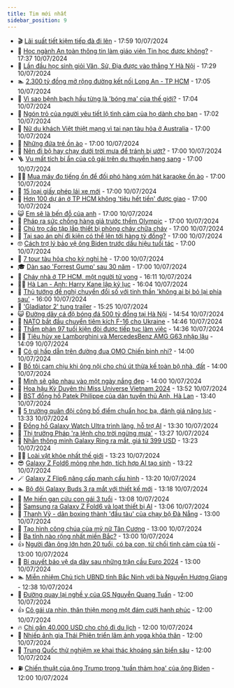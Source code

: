 ```yaml
---
title: Tim mới nhất
sidebar_position: 9
---
```


<!-- vnexpress-tin-moi-nhat:START -->
- 🎬 [Lãi suất tiết kiệm tiếp đà đi lên](https://vnexpress.net/lai-suat-tiet-kiem-tiep-da-di-len-4767838.html) - 17:59 10/07/2024
- 🐎 [Học ngành An toàn thông tin làm giáo viên Tin học được không?](https://vnexpress.net/hoc-nganh-an-toan-thong-tin-lam-giao-vien-tin-hoc-duoc-khong-4767205.html) - 17:37 10/07/2024
- 🦍 [Lần đầu học sinh giỏi Văn, Sử, Địa được vào thẳng Y Hà Nội](https://vnexpress.net/lan-dau-hoc-sinh-gioi-van-su-dia-duoc-vao-thang-y-ha-noi-4768521.html) - 17:29 10/07/2024
- 🏊 [2.300 tỷ đồng mở rộng đường kết nối Long An - TP HCM](https://vnexpress.net/2-300-ty-dong-mo-rong-duong-ket-noi-long-an-tp-hcm-4768440.html) - 17:05 10/07/2024
- 🎊 [Vì sao bệnh bạch hầu từng là &#39;bóng ma&#39; của thế giới?](https://vnexpress.net/vi-sao-benh-bach-hau-tung-la-bong-ma-cua-the-gioi-4767771.html) - 17:04 10/07/2024
- 🎃 [Ngón trỏ của người yêu tiết lộ tình cảm của họ dành cho bạn](https://vnexpress.net/ngon-tro-cua-nguoi-yeu-tiet-lo-tinh-cam-cua-ho-danh-cho-ban-4768041.html) - 17:02 10/07/2024
- 🧰 [Nữ du khách Việt thiệt mạng vì tai nạn tàu hỏa ở Australia](https://vnexpress.net/nu-du-khach-viet-thiet-mang-vi-tai-nan-tau-hoa-o-australia-4768540.html) - 17:00 10/07/2024
- 🔭 [Những đứa trẻ ồn ào](https://vnexpress.net/nhung-dua-tre-on-ao-4768516.html) - 17:00 10/07/2024
- 🫶 [Nên đi bộ hay chạy dưới trời mưa để tránh bị ướt?](https://vnexpress.net/nen-di-bo-hay-chay-duoi-troi-mua-de-tranh-bi-uot-4768508.html) - 17:00 10/07/2024
- 🪜 [Vụ mất tích bí ẩn của cô gái trên du thuyền hạng sang](https://vnexpress.net/vu-mat-tich-bi-an-cua-co-gai-tren-du-thuyen-hang-sang-4768466.html) - 17:00 10/07/2024
- 👨‍🏫 [Mua máy đo tiếng ồn để đối phó hàng xóm hát karaoke ồn ào](https://vnexpress.net/mua-may-do-tieng-on-de-doi-pho-hang-xom-hat-karaoke-on-ao-4768437.html) - 17:00 10/07/2024
- 🎊 [15 loại giấy phép lái xe mới](https://vnexpress.net/15-loai-giay-phep-lai-xe-moi-4768427.html) - 17:00 10/07/2024
- 🎊 [Hơn 100 dự án ở TP HCM không &#39;tiêu hết tiền&#39; được giao](https://vnexpress.net/hon-100-du-an-o-tp-hcm-khong-tieu-het-tien-duoc-giao-4768379.html) - 17:00 10/07/2024
- 😺 [Em sẽ là bến đỗ của anh](https://vnexpress.net/em-se-la-ben-do-cua-anh-4768317.html) - 17:00 10/07/2024
- 🐘 [Pháp ra sức chống hàng giả trước thềm Olympic](https://vnexpress.net/phap-ra-suc-chong-hang-gia-truoc-them-olympic-4768292.html) - 17:00 10/07/2024
- 🌁 [Chủ trọ cấp tập lắp thiết bị phòng cháy chữa cháy](https://vnexpress.net/chu-tro-cap-tap-lap-thiet-bi-phong-chay-chua-chay-4768247.html) - 17:00 10/07/2024
- 🐲 [Tại sao án phí đi kiện có thể lên tới hàng tỷ đồng?](https://vnexpress.net/tai-sao-an-phi-di-kien-co-the-len-toi-hang-ty-dong-4768209.html) - 17:00 10/07/2024
- 🤓 [Cách trợ lý bảo vệ ông Biden trước dấu hiệu tuổi tác](https://vnexpress.net/cach-tro-ly-bao-ve-ong-biden-truoc-dau-hieu-tuoi-tac-4768129.html) - 17:00 10/07/2024
- 💪 [7 tour tàu hỏa cho kỳ nghỉ hè](https://vnexpress.net/7-tour-tau-hoa-cho-ky-nghi-he-4767989.html) - 17:00 10/07/2024
- 🎓 [Dàn sao &#39;Forrest Gump&#39; sau 30 năm](https://vnexpress.net/dan-sao-forrest-gump-sau-30-nam-4766464.html) - 17:00 10/07/2024
- 🫣 [Cháy nhà ở TP HCM, một người tử vong](https://vnexpress.net/chay-nha-o-tp-hcm-mot-nguoi-tu-vong-4768538.html) - 16:11 10/07/2024
- 🧑‍💻 [Hà Lan - Anh: Harry Kane lập kỷ lục](https://vnexpress.net/truc-tiep-tran-ha-lan-anh-o-ban-ket-euro-2024-4768536.html) - 16:04 10/07/2024
- 🐲 [Thủ tướng đề nghị chuyển đổi số với tinh thần &#39;không ai bị bỏ lại phía sau&#39;](https://vnexpress.net/thu-tuong-de-nghi-chuyen-doi-so-voi-tinh-than-khong-ai-bi-bo-lai-phia-sau-4768513.html) - 16:00 10/07/2024
- 🌝 [&#39;Gladiator 2&#39; tung trailer](https://vnexpress.net/gladiator-2-tung-trailer-4768215.html) - 15:25 10/07/2024
- 😺 [Đường dây cá độ bóng đá 500 tỷ đồng tại Hà Nội](https://vnexpress.net/duong-day-ca-do-bong-da-500-ty-dong-tai-ha-noi-4768525.html) - 14:54 10/07/2024
- 🐎 [NATO bắt đầu chuyển tiêm kích F-16 cho Ukraine](https://vnexpress.net/nato-bat-dau-chuyen-tiem-kich-f-16-cho-ukraine-4768526.html) - 14:46 10/07/2024
- 🎡 [Thẩm phán 97 tuổi kiện đòi được tiếp tục làm việc](https://vnexpress.net/tham-phan-97-tuoi-kien-doi-duoc-tiep-tuc-lam-viec-4768479.html) - 14:36 10/07/2024
- 👨‍🏫 [Tiêu hủy xe Lamborghini và MercedesBenz AMG G63 nhập lậu](https://vnexpress.net/tieu-huy-xe-lamborghini-va-mercedesbenz-amg-g63-nhap-lau-4768491.html) - 14:09 10/07/2024
- 🦆 [Có gì hấp dẫn trên đường đua OMO Chiến binh nhí?](https://vnexpress.net/co-gi-hap-dan-tren-duong-dua-omo-chien-binh-nhi-4766018.html) - 14:00 10/07/2024
- 🚦 [Bố tôi cam chịu khi ông nội cho chú út thừa kế toàn bộ nhà, đất](https://vnexpress.net/bo-toi-cam-chiu-khi-ong-noi-cho-chu-ut-thua-ke-toan-bo-nha-dat-4768457.html) - 14:00 10/07/2024
- 💫 [Mình sẽ gặp nhau vào một ngày nắng đẹp](https://vnexpress.net/minh-se-gap-nhau-vao-mot-ngay-nang-dep-4768316.html) - 14:00 10/07/2024
- 🎉 [Hoa hậu Kỳ Duyên thi Miss Universe Vietnam 2024](https://vnexpress.net/hoa-hau-ky-duyen-thi-miss-universe-vietnam-2024-4768518.html) - 13:52 10/07/2024
- 🌋 [BST đồng hồ Patek Philippe của dàn tuyển thủ Anh, Hà Lan](https://vnexpress.net/bst-dong-ho-patek-philippe-cua-dan-tuyen-thu-anh-ha-lan-4768474.html) - 13:40 10/07/2024
- 🤖 [5 trường quân đội công bố điểm chuẩn học bạ, đánh giá năng lực](https://vnexpress.net/diem-chuan-hoc-ba-cac-truong-quan-doi-nam-2024-4768426.html) - 13:33 10/07/2024
- 🦏 [Đồng hồ Galaxy Watch Ultra trình làng, hỗ trợ AI](https://vnexpress.net/dong-ho-galaxy-watch-ultra-trinh-lang-ho-tro-ai-4767675.html) - 13:30 10/07/2024
- 🦩 [Thị trưởng Pháp &#39;ra lệnh cho trời ngừng mưa&#39;](https://vnexpress.net/thi-truong-phap-ra-lenh-cho-troi-ngung-mua-4768509.html) - 13:27 10/07/2024
- 👺 [Nhẫn thông minh Galaxy Ring ra mắt, giá từ 399 USD](https://vnexpress.net/nhan-thong-minh-samsung-galaxy-ring-ra-mat-gia-tu-399-usd-4768505.html) - 13:23 10/07/2024
- 🧑‍🏫 [Loài vật khỏe nhất thế giới](https://vnexpress.net/loai-vat-khoe-nhat-the-gioi-4768124.html) - 13:23 10/07/2024
- 😎 [Galaxy Z Fold6 mỏng nhẹ hơn, tích hợp AI tạo sinh](https://vnexpress.net/galaxy-z-fold6-mong-nhe-hon-tich-hop-ai-tao-sinh-4767667.html) - 13:22 10/07/2024
- 🪄 [Galaxy Z Flip6 nâng cấp mạnh cấu hình](https://vnexpress.net/galaxy-z-flip6-nang-cap-manh-cau-hinh-4767670.html) - 13:20 10/07/2024
- 🏊 [Bộ đôi Galaxy Buds 3 ra mắt với thiết kế mới](https://vnexpress.net/bo-doi-galaxy-buds-3-ra-mat-voi-thiet-ke-moi-4767938.html) - 13:18 10/07/2024
- 💃 [Mẹ hiến gan cứu con gái 3 tuổi](https://vnexpress.net/me-hien-gan-cuu-con-gai-3-tuoi-4768484.html) - 13:08 10/07/2024
- 🦆 [Samsung ra Galaxy Z Fold6 và loạt thiết bị AI](https://vnexpress.net/samsung-ra-mat-galaxy-z-fold6-galaxy-z-flip6-galaxy-ring-galaxy-watch-ultra-galaxy-buds-3-4768512.html) - 13:06 10/07/2024
- 🎊 [Thanh Vỹ - dân boxing thành &#39;đầu tàu&#39; của chạy bộ Đà Nẵng](https://vnexpress.net/thanh-vy-dan-boxing-thanh-dau-tau-cua-chay-bo-da-nang-4767785.html) - 13:00 10/07/2024
- 👺 [Tạo hình công chúa của mỹ nữ Tân Cương](https://vnexpress.net/tao-hinh-cong-chua-cua-my-nu-tan-cuong-4768454.html) - 13:00 10/07/2024
- 🎡 [Ba tỉnh nào rộng nhất miền Bắc?](https://vnexpress.net/ba-tinh-nao-rong-nhat-mien-bac-4768411.html) - 13:00 10/07/2024
- 👍 [Người đàn ông lớn hơn 20 tuổi, có ba con, từ chối tình cảm của tôi](https://vnexpress.net/nguoi-dan-ong-lon-hon-20-tuoi-co-ba-con-tu-choi-tinh-cam-cua-toi-4768396.html) - 13:00 10/07/2024
- 🐎 [Bí quyết bảo vệ dạ dày sau những trận cầu Euro 2024](https://vnexpress.net/bi-quyet-bao-ve-da-day-sau-nhung-tran-cau-euro-2024-4767732.html) - 13:00 10/07/2024
- 🏊 [Miễn nhiệm Chủ tịch UBND tỉnh Bắc Ninh với bà Nguyễn Hương Giang](https://vnexpress.net/mien-nhiem-chu-tich-ubnd-tinh-bac-ninh-voi-ba-nguyen-huong-giang-4768506.html) - 12:38 10/07/2024
- 🦩 [Đường quay lại nghề y của GS Nguyễn Quang Tuấn](https://vnexpress.net/duong-quay-lai-nghe-y-cua-gs-nguyen-quang-tuan-4768461.html) - 12:00 10/07/2024
- 👍 [Cô gái ưa nhìn, thân thiện mong một đám cưới hạnh phúc](https://vnexpress.net/co-gai-ua-nhin-than-thien-mong-mot-dam-cuoi-hanh-phuc-4768314.html) - 12:00 10/07/2024
- 🔥 [Chi gần 40.000 USD cho chó đi du lịch](https://vnexpress.net/chi-gan-40-000-usd-cho-cho-di-du-lich-4768308.html) - 12:00 10/07/2024
- 💄 [Nhiếp ảnh gia Thái Phiên triển lãm ảnh yoga khỏa thân](https://vnexpress.net/nhiep-anh-gia-thai-phien-trien-lam-anh-yoga-khoa-than-4768297.html) - 12:00 10/07/2024
- 🤡 [Trung Quốc thử nghiệm xe khai thác khoáng sản biển sâu](https://vnexpress.net/trung-quoc-thu-nghiem-xe-khai-thac-khoang-san-bien-sau-4768136.html) - 12:00 10/07/2024
- ⛽️ [Chiến thuật của ông Trump trong &#39;tuần thảm họa&#39; của ông Biden](https://vnexpress.net/chien-thuat-cua-ong-trump-trong-tuan-tham-hoa-cua-ong-biden-4767730.html) - 12:00 10/07/2024<!-- vnexpress-tin-moi-nhat:END -->
